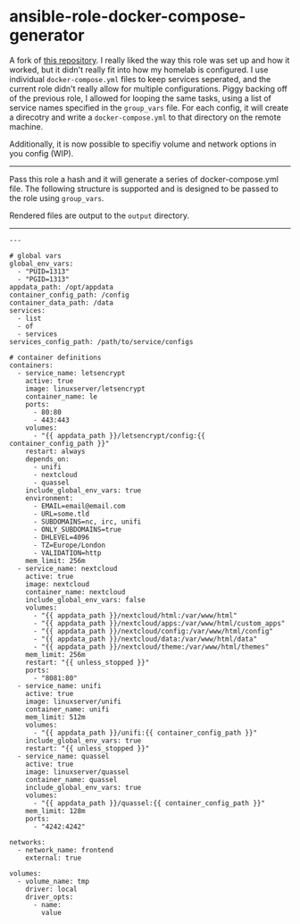 # ansible-role-docker-compose-generator

A fork of [this repository](https://github.com/ironicbadger/ansible-role-docker-compose-generator). I really liked the way this role was set up and how it worked, but it didn't really fit into how my homelab is configured. I use individual `docker-compose.yml` files to keep services seperated, and the current role didn't really allow for multiple configurations. Piggy backing off of the previous role, I allowed for looping the same tasks, using a list of service names specified in the `group_vars` file. For each config, it will create a direcotry and write a `docker-compose.yml` to that directory on the remote machine.

Additionally, it is now possible to specifiy volume and network options in you config (WIP).

---

Pass this role a hash and it will generate a series of docker-compose.yml file. The following structure is supported and is designed to be passed to the role using `group_vars`.

Rendered files are output to the `output` directory.

---


```
---

# global vars
global_env_vars:
  - "PUID=1313"
  - "PGID=1313"
appdata_path: /opt/appdata
container_config_path: /config
container_data_path: /data
services:
  - list
  - of
  - services
services_config_path: /path/to/service/configs

# container definitions
containers:
  - service_name: letsencrypt
    active: true
    image: linuxserver/letsencrypt
    container_name: le
    ports:
      - 80:80
      - 443:443
    volumes:
      - "{{ appdata_path }}/letsencrypt/config:{{ container_config_path }}"
    restart: always
    depends_on:
      - unifi
      - nextcloud
      - quassel
    include_global_env_vars: true
    environment:
      - EMAIL=email@email.com
      - URL=some.tld
      - SUBDOMAINS=nc, irc, unifi
      - ONLY_SUBDOMAINS=true
      - DHLEVEL=4096
      - TZ=Europe/London
      - VALIDATION=http
    mem_limit: 256m
  - service_name: nextcloud
    active: true
    image: nextcloud
    container_name: nextcloud
    include_global_env_vars: false
    volumes:
      - "{{ appdata_path }}/nextcloud/html:/var/www/html"
      - "{{ appdata_path }}/nextcloud/apps:/var/www/html/custom_apps"
      - "{{ appdata_path }}/nextcloud/config:/var/www/html/config"
      - "{{ appdata_path }}/nextcloud/data:/var/www/html/data"
      - "{{ appdata_path }}/nextcloud/theme:/var/www/html/themes"
    mem_limit: 256m
    restart: "{{ unless_stopped }}"
    ports:
      - "8081:80"
  - service_name: unifi
    active: true
    image: linuxserver/unifi
    container_name: unifi
    mem_limit: 512m
    volumes:
      - "{{ appdata_path }}/unifi:{{ container_config_path }}"
    include_global_env_vars: true
    restart: "{{ unless_stopped }}"
  - service_name: quassel
    active: true
    image: linuxserver/quassel
    container_name: quassel
    include_global_env_vars: true
    volumes:
      - "{{ appdata_path }}/quassel:{{ container_config_path }}"
    mem_limit: 128m
    ports:
      - "4242:4242"

networks:
  - network_name: frontend
    external: true

volumes:
  - volume_name: tmp
    driver: local
    driver_opts:
      - name:
        value
```